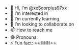 - 👋 Hi, I’m @xxScorpius97xx
- 👀 I’m interested in <secret>
- 🌱 I’m currently learning <secret>
- 💞️ I’m looking to collaborate on <secret>
- 📫 How to reach me <secret>
- 😄 Pronouns: <secret>
- ⚡ Fun fact: <secret>
⭐⭐⛓️⛓️⛓️⭐⭐

<!---
xxScorpius97xx/xxScorpius97xx is a ✨ special ✨ repository because its `README.md` (this file) appears on your GitHub profile.
You can click the Preview link to take a look at your changes.
--->
